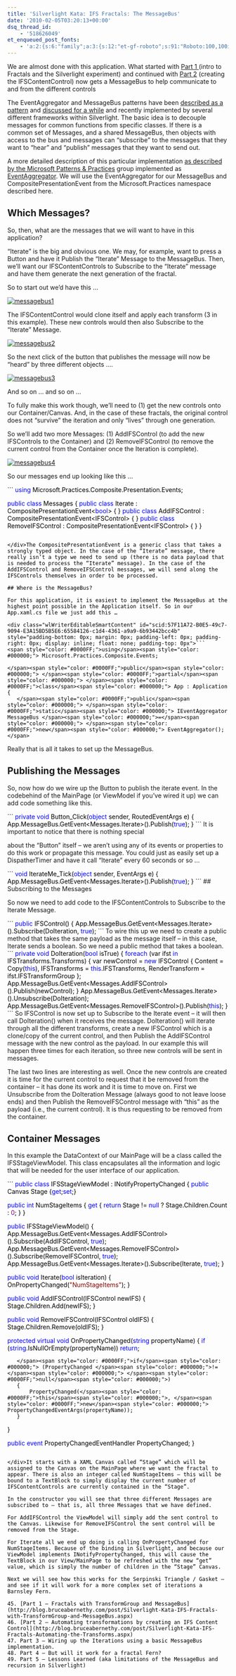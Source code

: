 ```yaml
---
title: 'Silverlight Kata: IFS Fractals: The MessageBus'
date: '2010-02-05T03:20:13+00:00'
dsq_thread_id:
    - '518626049'
et_enqueued_post_fonts:
    - 'a:2:{s:6:"family";a:3:{s:12:"et-gf-roboto";s:91:"Roboto:100,100italic,300,300italic,regular,italic,500,500italic,700,700italic,900,900italic";s:22:"et-gf-roboto-condensed";s:59:"Roboto+Condensed:300,300italic,regular,italic,700,700italic";s:17:"et-gf-roboto-slab";s:51:"Roboto+Slab:100,200,300,regular,500,600,700,800,900";}s:6:"subset";a:7:{i:0;s:9:"latin-ext";i:1;s:5:"greek";i:2;s:9:"greek-ext";i:3;s:10:"vietnamese";i:4;s:8:"cyrillic";i:5;s:5:"latin";i:6;s:12:"cyrillic-ext";}}'
---
```


We are almost done with this application. What started with [Part 1 ](http://blog.bruceabernethy.com/post/Silverlight-Kata-IFS-Fractals-with-TransformGroup-and-MessageBus.aspx)(intro to Fractals and the Silverlight experiment) and continued with [Part 2](http://blog.bruceabernethy.com/post/Silverlight-Kata-IFS-Fractals-Automating-the-Transforms.aspx) (creating the IFSContentControl) now gets a MessageBus to help communicate to and from the different controls

The EventAggregator and MessageBus patterns have been [described as a pattern](http://martinfowler.com/eaaDev/EventAggregator.html) and [discussed for a while](http://www.enterpriseintegrationpatterns.com/MessageBus.html) and recently implemented by several different frameworks within Silverlight. The basic idea is to decouple messages for common functions from specific classes. If there is a common set of Messages, and a shared MessageBus, then objects with access to the bus and messages can “subscribe” to the messages that they want to “hear” and “publish” messages that they want to send out.

A more detailed description of this particular implementation [as described by the Microsoft Patterns &amp; Practices](http://msdn.microsoft.com/en-us/library/ms978583.aspx) group implemented as [EventAggregator](http://msdn.microsoft.com/en-us/library/dd458918.aspx). We will use the EventAggregator for our MessageBus and CompositePresentationEvent from the Microsoft.Practices namespace described here.

## Which Messages?

So, then, what are the messages that we will want to have in this application?

“Iterate” is the big and obvious one. We may, for example, want to press a Button and have it Publish the “Iterate” Message to the MessageBus. Then, we’ll want our IFSContentControls to Subscribe to the “Iterate” message and have them generate the next generation of the fractal.

So to start out we’d have this …

[![messagebus1](http://www.bruceabernethy.com/wp-content/uploads/messagebus1_thumb.png "messagebus1")](http://www.bruceabernethy.com/wp-content/uploads/messagebus1.png)

The IFSContentControl would clone itself and apply each transform (3 in this example). These new controls would then also Subscribe to the “Iterate” Message.

[![messagebus2](http://www.bruceabernethy.com/wp-content/uploads/messagebus2_thumb.png "messagebus2")](http://www.bruceabernethy.com/wp-content/uploads/messagebus2.png)

So the next click of the button that publishes the message will now be “heard” by three different objects ….

[![messagebus3](http://www.bruceabernethy.com/wp-content/uploads/messagebus3_thumb.png "messagebus3")](http://www.bruceabernethy.com/wp-content/uploads/messagebus3.png)

And so on … and so on …

To fully make this work though, we’ll need to (1) get the new controls onto our Container/Canvas. And, in the case of these fractals, the original control does not “survive” the iteration and only “lives” through one generation.

So we’ll add two more Messages: (1) AddIFSControl (to add the new IFSControls to the Container) and (2) RemoveIFSControl (to remove the current control from the Container once the Iteration is complete).

[![messagebus4](http://www.bruceabernethy.com/wp-content/uploads/messagebus4_thumb.png "messagebus4")](http://www.bruceabernethy.com/wp-content/uploads/messagebus4.png)

So our messages end up looking like this …

<div class="wlWriterEditableSmartContent" id="scid:57F11A72-B0E5-49c7-9094-E3A15BD5B5E6:82471b43-0e86-481b-b65c-f91d35aef3bc" style="padding-bottom: 0px; margin: 0px; padding-left: 0px; padding-right: 0px; display: inline; float: none; padding-top: 0px">```
<span style="color: #0000FF;">using</span><span style="color: #000000;"> Microsoft.Practices.Composite.Presentation.Events;

</span><span style="color: #0000FF;">public</span><span style="color: #000000;"> </span><span style="color: #0000FF;">class</span><span style="color: #000000;"> Messages
{
   </span><span style="color: #0000FF;">public</span><span style="color: #000000;"> </span><span style="color: #0000FF;">class</span><span style="color: #000000;"> Iterate : CompositePresentationEvent</span><span style="color: #000000;"><</span><span style="color: #0000FF;">bool</span><span style="color: #000000;">></span><span style="color: #000000;"> { }
   </span><span style="color: #0000FF;">public</span><span style="color: #000000;"> </span><span style="color: #0000FF;">class</span><span style="color: #000000;"> AddIFSControl : CompositePresentationEvent</span><span style="color: #000000;"><</span><span style="color: #000000;">IFSControl</span><span style="color: #000000;">></span><span style="color: #000000;"> { }
   </span><span style="color: #0000FF;">public</span><span style="color: #000000;"> </span><span style="color: #0000FF;">class</span><span style="color: #000000;"> RemoveIFSControl : CompositePresentationEvent</span><span style="color: #000000;"><</span><span style="color: #000000;">IFSControl</span><span style="color: #000000;">></span><span style="color: #000000;"> { }
}</span>
```

</div>The CompositePresentationEvent is a generic class that takes a strongly typed object. In the case of the “Iterate” message, there really isn’t a type we need to send up (there is no data payload that is needed to process the “Iterate” message). In the case of the AddIFSControl and RemoveIFSControl messages, we will send along the IFSControls themselves in order to be processed.

## Where is the MessageBus?

For this application, it is easiest to implement the MessageBus at the highest point possible in the Application itself. So in our App.xaml.cs file we just add this …

<div class="wlWriterEditableSmartContent" id="scid:57F11A72-B0E5-49c7-9094-E3A15BD5B5E6:65584126-c1d4-4361-a9a9-6b93442bcc4b" style="padding-bottom: 0px; margin: 0px; padding-left: 0px; padding-right: 0px; display: inline; float: none; padding-top: 0px">```
<span style="color: #0000FF;">using</span><span style="color: #000000;"> Microsoft.Practices.Composite.Events;

</span><span style="color: #0000FF;">public</span><span style="color: #000000;"> </span><span style="color: #0000FF;">partial</span><span style="color: #000000;"> </span><span style="color: #0000FF;">class</span><span style="color: #000000;"> App : Application
{
   </span><span style="color: #0000FF;">public</span><span style="color: #000000;"> </span><span style="color: #0000FF;">static</span><span style="color: #000000;"> IEventAggregator MessageBus </span><span style="color: #000000;">=</span><span style="color: #000000;"> </span><span style="color: #0000FF;">new</span><span style="color: #000000;"> EventAggregator();</span>
```

</div>Really that is all it takes to set up the MessageBus.

## Publishing the Messages

So, now how do we wire up the Button to publish the iterate event. In the codebehind of the MainPage (or ViewModel if you’ve wired it up) we can add code something like this.

<div class="wlWriterEditableSmartContent" id="scid:57F11A72-B0E5-49c7-9094-E3A15BD5B5E6:d2a7e539-e085-4d33-8c6d-37c67e1ba746" style="padding-bottom: 0px; margin: 0px; padding-left: 0px; padding-right: 0px; display: inline; float: none; padding-top: 0px">```
<span style="color: #0000FF;">private</span><span style="color: #000000;"> </span><span style="color: #0000FF;">void</span><span style="color: #000000;"> Button_Click(</span><span style="color: #0000FF;">object</span><span style="color: #000000;"> sender, RoutedEventArgs e)
{
  App.MessageBus.GetEvent</span><span style="color: #000000;"><</span><span style="color: #000000;">Messages.Iterate</span><span style="color: #000000;">></span><span style="color: #000000;">().Publish(</span><span style="color: #0000FF;">true</span><span style="color: #000000;">);
}</span>
```

</div>It is important to notice that there is nothing special

about the “Button” itself – we aren’t using any of its events or properties to do this work or propagate this message. You could just as easily set up a DispatherTimer and have it call “Iterate” every 60 seconds or so …

<div class="wlWriterEditableSmartContent" id="scid:57F11A72-B0E5-49c7-9094-E3A15BD5B5E6:be4ba3f2-1f25-4d7a-83d9-ddf92c449350" style="padding-bottom: 0px; margin: 0px; padding-left: 0px; padding-right: 0px; display: inline; float: none; padding-top: 0px">```
<span style="color: #0000FF;">void</span><span style="color: #000000;"> IterateMe_Tick(</span><span style="color: #0000FF;">object</span><span style="color: #000000;"> sender, EventArgs e)
{
  App.MessageBus.GetEvent</span><span style="color: #000000;"><</span><span style="color: #000000;">Messages.Iterate</span><span style="color: #000000;">></span><span style="color: #000000;">().Publish(</span><span style="color: #0000FF;">true</span><span style="color: #000000;">);
}</span>
```

</div>## Subscribing to the Messages

So now we need to add code to the IFSContentControls to Subscribe to the Iterate Message.

<div class="wlWriterEditableSmartContent" id="scid:57F11A72-B0E5-49c7-9094-E3A15BD5B5E6:16d1743b-bd7c-47dc-a037-7958344a813e" style="padding-bottom: 0px; margin: 0px; padding-left: 0px; padding-right: 0px; display: inline; float: none; padding-top: 0px">```
<span style="color: #0000FF;">public</span><span style="color: #000000;"> IFSControl()
{
  App.MessageBus.GetEvent</span><span style="color: #000000;"><</span><span style="color: #000000;">Messages.Iterate</span><span style="color: #000000;">></span><span style="color: #000000;">().Subscribe(DoIteration, </span><span style="color: #0000FF;">true</span><span style="color: #000000;">);</span>
```

</div>To wire this up we need to create a public method that takes the same payload as the message itself – in this case, Iterate sends a boolean. So we need a public method that takes a boolean.

<div class="wlWriterEditableSmartContent" id="scid:57F11A72-B0E5-49c7-9094-E3A15BD5B5E6:838eb017-78f4-40a7-8e50-d9496400cf94" style="padding-bottom: 0px; margin: 0px; padding-left: 0px; padding-right: 0px; display: inline; float: none; padding-top: 0px">```
<span style="color: #0000FF;">private</span><span style="color: #000000;"> </span><span style="color: #0000FF;">void</span><span style="color: #000000;"> DoIteration(</span><span style="color: #0000FF;">bool</span><span style="color: #000000;"> isTrue)
{
  </span><span style="color: #0000FF;">foreach</span><span style="color: #000000;"> (var ifst </span><span style="color: #0000FF;">in</span><span style="color: #000000;"> IFSTransforms.Transforms)
  {
      var newControl </span><span style="color: #000000;">=</span><span style="color: #000000;"> </span><span style="color: #0000FF;">new</span><span style="color: #000000;"> IFSControl
      {
          Content </span><span style="color: #000000;">=</span><span style="color: #000000;"> Copy(</span><span style="color: #0000FF;">this</span><span style="color: #000000;">),
          IFSTransforms </span><span style="color: #000000;">=</span><span style="color: #000000;"> </span><span style="color: #0000FF;">this</span><span style="color: #000000;">.IFSTransforms,
          RenderTransform </span><span style="color: #000000;">=</span><span style="color: #000000;"> ifst.IFSTransformGroup
      };
      App.MessageBus.GetEvent</span><span style="color: #000000;"><</span><span style="color: #000000;">Messages.AddIFSControl</span><span style="color: #000000;">></span><span style="color: #000000;">().Publish(newControl);
  }
  App.MessageBus.GetEvent</span><span style="color: #000000;"><</span><span style="color: #000000;">Messages.Iterate</span><span style="color: #000000;">></span><span style="color: #000000;">().Unsubscribe(DoIteration);
  App.MessageBus.GetEvent</span><span style="color: #000000;"><</span><span style="color: #000000;">Messages.RemoveIFSControl</span><span style="color: #000000;">></span><span style="color: #000000;">().Publish(</span><span style="color: #0000FF;">this</span><span style="color: #000000;">);
}</span>
```

</div>So IFSControl is now set up to Subscribe to the Iterate event – it will then call DoIteration() when it receives the message. DoIteration() will iterate through all the different transforms, create a new IFSControl which is a clone/copy of the current control, and then Publish the AddIFSControl message with the new control as the payload. In our example this will happen three times for each iteration, so three new controls will be sent in messages.

The last two lines are interesting as well. Once the new controls are created it is time for the current control to request that it be removed from the container – it has done its work and it is time to move on. First we Unsubscribe from the DoIteration Message (always good to not leave loose ends) and then Publish the RemoveIFSControl message with “this” as the payload (i.e., the current control). It is thus requesting to be removed from the container.

## Container Messages

In this example the DataContext of our MainPage will be a class called the IFSStageViewModel. This class encapsulates all the information and logic that will be needed for the user interface of our application.

<div class="wlWriterEditableSmartContent" id="scid:57F11A72-B0E5-49c7-9094-E3A15BD5B5E6:2d53ebce-4a6e-4a98-82fc-79386831ffac" style="padding-bottom: 0px; margin: 0px; padding-left: 0px; padding-right: 0px; display: inline; float: none; padding-top: 0px">```
<span style="color: #0000FF;">public</span><span style="color: #000000;"> </span><span style="color: #0000FF;">class</span><span style="color: #000000;"> IFSStageViewModel : INotifyPropertyChanged
{
   </span><span style="color: #0000FF;">public</span><span style="color: #000000;"> Canvas Stage {</span><span style="color: #0000FF;">get</span><span style="color: #000000;">;</span><span style="color: #0000FF;">set</span><span style="color: #000000;">;}

   </span><span style="color: #0000FF;">public</span><span style="color: #000000;"> </span><span style="color: #0000FF;">int</span><span style="color: #000000;"> NumStageItems
   {
       </span><span style="color: #0000FF;">get</span><span style="color: #000000;"> { </span><span style="color: #0000FF;">return</span><span style="color: #000000;"> Stage </span><span style="color: #000000;">!=</span><span style="color: #000000;"> </span><span style="color: #0000FF;">null</span><span style="color: #000000;"> </span><span style="color: #000000;">?</span><span style="color: #000000;"> Stage.Children.Count : </span><span style="color: #800080;">0</span><span style="color: #000000;">;  }
   }

   </span><span style="color: #0000FF;">public</span><span style="color: #000000;"> IFSStageViewModel()
   {
       App.MessageBus.GetEvent</span><span style="color: #000000;"><</span><span style="color: #000000;">Messages.AddIFSControl</span><span style="color: #000000;">></span><span style="color: #000000;">().Subscribe(AddIFSControl, </span><span style="color: #0000FF;">true</span><span style="color: #000000;">);
       App.MessageBus.GetEvent</span><span style="color: #000000;"><</span><span style="color: #000000;">Messages.RemoveIFSControl</span><span style="color: #000000;">></span><span style="color: #000000;">().Subscribe(RemoveIFSControl, </span><span style="color: #0000FF;">true</span><span style="color: #000000;">);
       App.MessageBus.GetEvent</span><span style="color: #000000;"><</span><span style="color: #000000;">Messages.Iterate</span><span style="color: #000000;">></span><span style="color: #000000;">().Subscribe(Iterate, </span><span style="color: #0000FF;">true</span><span style="color: #000000;">);
   }

   </span><span style="color: #0000FF;">public</span><span style="color: #000000;"> </span><span style="color: #0000FF;">void</span><span style="color: #000000;"> Iterate(</span><span style="color: #0000FF;">bool</span><span style="color: #000000;"> isIteration)
   {
       OnPropertyChanged(</span><span style="color: #800000;">"</span><span style="color: #800000;">NumStageItems</span><span style="color: #800000;">"</span><span style="color: #000000;">);
   }

   </span><span style="color: #0000FF;">public</span><span style="color: #000000;"> </span><span style="color: #0000FF;">void</span><span style="color: #000000;"> AddIFSControl(IFSControl newIFS)
   {
       Stage.Children.Add(newIFS);
   }

   </span><span style="color: #0000FF;">public</span><span style="color: #000000;"> </span><span style="color: #0000FF;">void</span><span style="color: #000000;"> RemoveIFSControl(IFSControl oldIFS)
   {
       Stage.Children.Remove(oldIFS);
   }

   </span><span style="color: #0000FF;">protected</span><span style="color: #000000;"> </span><span style="color: #0000FF;">virtual</span><span style="color: #000000;"> </span><span style="color: #0000FF;">void</span><span style="color: #000000;"> OnPropertyChanged(</span><span style="color: #0000FF;">string</span><span style="color: #000000;"> propertyName)
   {
       </span><span style="color: #0000FF;">if</span><span style="color: #000000;"> (</span><span style="color: #0000FF;">string</span><span style="color: #000000;">.IsNullOrEmpty(propertyName)) </span><span style="color: #0000FF;">return</span><span style="color: #000000;">;

       </span><span style="color: #0000FF;">if</span><span style="color: #000000;"> (PropertyChanged </span><span style="color: #000000;">!=</span><span style="color: #000000;"> </span><span style="color: #0000FF;">null</span><span style="color: #000000;">)
       {
           PropertyChanged(</span><span style="color: #0000FF;">this</span><span style="color: #000000;">, </span><span style="color: #0000FF;">new</span><span style="color: #000000;"> PropertyChangedEventArgs(propertyName));
       }
   }

   </span><span style="color: #0000FF;">public</span><span style="color: #000000;"> </span><span style="color: #0000FF;">event</span><span style="color: #000000;"> PropertyChangedEventHandler PropertyChanged;
}</span>
```

</div>It starts with a XAML Canvas called “Stage” which will be assigned to the Canvas on the MainPage where we want the fractal to appear. There is also an integer called NumStageItems – this will be bound to a TextBlock to simply display the current number of IFSContentControls are currently contained in the “Stage”.

In the constructor you will see that three different Messages are subscribed to – that is, all three Messages that we have defined.

For AddIFSControl the ViewModel will simply add the sent control to the Canvas. Likewise for RemoveIFSControl the sent control will be removed from the Stage.

For Iterate all we end up doing is calling OnPropertyChanged for NumStageItems. Because of the binding in Silverlight, and because our ViewModel implements INotifyPropertyChanged, this will cause the TextBlock in our View/MainPage to be refreshed with the new “get” value, which is simply the number of children in the “Stage” Canvas.

Next we will see how this works for the Serpinski Triangle / Gasket – and see if it will work for a more complex set of iterations a Barnsley Fern.

45. [Part 1 – Fractals with TransformGroup and MessageBus](http://blog.bruceabernethy.com/post/Silverlight-Kata-IFS-Fractals-with-TransformGroup-and-MessageBus.aspx)
46. [Part 2 – Automating transformations by creating an IFS Content Control](http://blog.bruceabernethy.com/post/Silverlight-Kata-IFS-Fractals-Automating-the-Transforms.aspx)
47. Part 3 – Wiring up the Iterations using a basic MessageBus implementation.
48. Part 4 – But will it work for a fractal Fern?
49. Part 5 – Lessons Learned (aka limitations of the MessageBus and recursion in Silverlight)